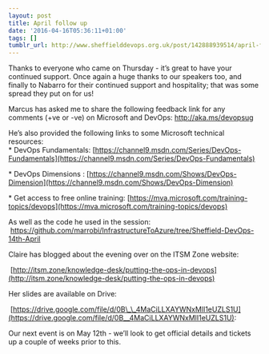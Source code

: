 ```yaml
---
layout: post
title: April follow up
date: '2016-04-16T05:36:11+01:00'
tags: []
tumblr_url: http://www.sheffielddevops.org.uk/post/142888939514/april-follow-up
---
```

Thanks to everyone who came on Thursday - it’s great to have your continued support. Once again a huge thanks to our speakers too, and finally to Nabarro for their continued support and hospitality; that was some spread they put on for us!

Marcus has asked me to share the following feedback link for any comments (+ve or -ve) on Microsoft and DevOps: [http://](http://aka.ms/devopsug)[aka.ms/devopsug](http://aka.ms/devopsug)

He’s also provided the following links to some Microsoft technical resources:   
\* DevOps Fundamentals: [https://channel9.msdn.com/Series/DevOps-Fundamentals](https://channel9.msdn.com/Series/DevOps-Fundamentals)

\* DevOps Dimensions : [https://channel9.msdn.com/Shows/DevOps-Dimension](https://channel9.msdn.com/Shows/DevOps-Dimension)

\* Get access to free online training: [https://mva.microsoft.com/training-topics/devops](https://mva.microsoft.com/training-topics/devops)

As well as the code he used in the session: &nbsp;[https://](https://github.com/marrobi/InfrastructureToAzure/tree/Sheffield-DevOps-14th-April)[github.com/marrobi/InfrastructureToAzure/tree/Sheffield-DevOps-14th-April](https://github.com/marrobi/InfrastructureToAzure/tree/Sheffield-DevOps-14th-April)

Claire has blogged about the evening over on the ITSM Zone website:

&nbsp;[http://itsm.zone/knowledge-desk/putting-the-ops-in-devops](http://itsm.zone/knowledge-desk/putting-the-ops-in-devops)

Her slides are available on Drive:

&nbsp;[https://drive.google.com/file/d/0B\_\_4MaCiLLXAYWNxMlI1eUZLS1U](https://drive.google.com/file/d/0B__4MaCiLLXAYWNxMlI1eUZLS1U):

Our next event is on May 12th - we’ll look to get official details and tickets up a couple of weeks prior to this.

